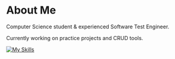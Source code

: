 <!--
**c-wxm/c-wxm** is a ✨ _special_ ✨ repository because its `README.md` (this file) appears on your GitHub profile.

Here are some ideas to get you started:

- 🔭 I’m currently working on ...
- 🌱 I’m currently learning ...
- 👯 I’m looking to collaborate on ...
- 🤔 I’m looking for help with ...
- 💬 Ask me about ...
- 📫 How to reach me: ...
- 😄 Pronouns: ...
- ⚡ Fun fact: ...
-->

# About Me

Computer Science student & experienced Software Test Engineer.

Currently working on practice projects and CRUD tools.

[![My Skills](https://skillicons.dev/icons?i=bash,powershell,git,linux,py,java,html,css,js,bootstrap,obsidian&theme=dark)](https://skillicons.dev)

 
